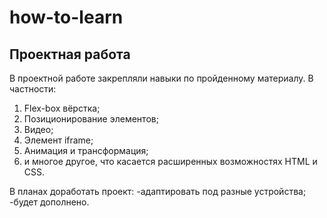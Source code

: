 # how-to-learn

## Проектная работа

В проектной работе закрепляли навыки по пройденному материалу. В частности:

1. Flex-box вёрстка;
2. Позиционирование элементов;
3. Видео;
4. Элемент iframe;
5. Анимация и трансформация;
6. и многое другое, что касается расширенных возможностях HTML и CSS.

В планах доработать проект:
-адаптировать под разные устройства;
-будет дополнено.
